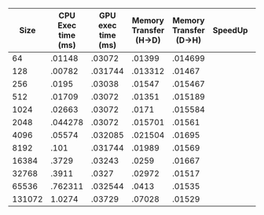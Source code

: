 |Size|CPU Exec time (ms)| GPU exec time (ms) | Memory Transfer (H->D) | Memory Transfer (D->H)| SpeedUp| Throughput|
|----|------------------|--------------------|------------------------|-----------------------|--------|-----------|
|64|.01148|.03072|.01399|.014699| | .00908|
|128|.00782|.031744|.013312|.01467| | .01845|
|256|.0195| .03038 |.01547 | .015467| | .036161|
|512|.01709| .03072 |.01351| .015189 | | .072323|
|1024|.02663| .03072 | .0171 | .015584 | | .12621 |
|2048|.044278|.03072| .015701| .01561 | | .26185|
|4096|.05574| .032085 | .021504 | .01695 | | .42751|
|8192| .101 | .031744 | .01989 | .01569 | | .92439|
|16384| .3729| .03243 | .0259 | .01667 | | 1.5392 |
|32768| .3911 | .0327 | .02972 | .01517 | | 2.9204|
|65536| .762311 | .032544 | .0413 | .01535 | | 4.6285|
|131072| 1.0274 | .03729 | .07028 | .01529 | | 6.1285 |

